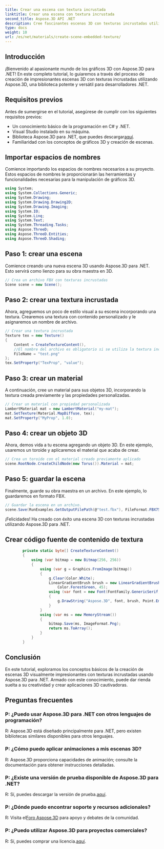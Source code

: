 ```yaml
---
title: Crear una escena con textura incrustada
linktitle: Crear una escena con textura incrustada
second_title: Aspose.3D API .NET
description: Cree fascinantes escenas 3D con texturas incrustadas utilizando Aspose.3D para .NET. Siga nuestra guía paso a paso para obtener resultados sorprendentes.
type: docs
weight: 10
url: /es/net/materials/create-scene-embedded-texture/
---
```

## Introducción
¡Bienvenido al apasionante mundo de los gráficos 3D con Aspose.3D para .NET! En este completo tutorial, lo guiaremos a través del proceso de creación de impresionantes escenas 3D con texturas incrustadas utilizando Aspose.3D, una biblioteca potente y versátil para desarrolladores .NET.
## Requisitos previos
Antes de sumergirse en el tutorial, asegúrese de cumplir con los siguientes requisitos previos:
- Un conocimiento básico de la programación en C# y .NET.
- Visual Studio instalado en su máquina.
- Biblioteca Aspose.3D para .NET, que puedes descargar[aquí](https://releases.aspose.com/3d/net/).
- Familiaridad con los conceptos de gráficos 3D y creación de escenas.
## Importar espacios de nombres
Comience importando los espacios de nombres necesarios a su proyecto. Estos espacios de nombres le proporcionarán las herramientas y funcionalidades necesarias para la manipulación de gráficos 3D.
```csharp
using System;
using System.Collections.Generic;
using System.Drawing;
using System.Drawing.Drawing2D;
using System.Drawing.Imaging;
using System.IO;
using System.Linq;
using System.Text;
using System.Threading.Tasks;
using Aspose.ThreeD;
using Aspose.ThreeD.Entities;
using Aspose.ThreeD.Shading;
```
## Paso 1: crear una escena
Comience creando una nueva escena 3D usando Aspose.3D para .NET. Esto servirá como lienzo para su obra maestra en 3D.
```csharp
// Crea un archivo FBX con texturas incrustadas
Scene scene = new Scene();
```
## Paso 2: crear una textura incrustada
Ahora, agreguemos un poco de estilo visual a su escena incorporando una textura. Crearemos una textura con contenido personalizado y le asignaremos un nombre de archivo.
```csharp
// Crear una textura incrustada
Texture tex = new Texture()
{
    Content = CreateTextureContent(),
    //El nombre del archivo es obligatorio si se utiliza la textura incrustada.
    FileName = "test.png"
};
tex.SetProperty("TexProp", "value");
```
## Paso 3: crear un material
A continuación, cree un material para sus objetos 3D, incorporando la textura creada previamente y las propiedades personalizadas.
```csharp
// Crear un material con propiedad personalizada
LambertMaterial mat = new LambertMaterial("my-mat");
mat.SetTexture(Material.MapDiffuse, tex);
mat.SetProperty("MyProp", 1.0);
```
## Paso 4: crear un objeto 3D
Ahora, demos vida a tu escena agregando un objeto 3D. En este ejemplo, usaremos un toroide y aplicaremos el material que acaba de crear.
```csharp
// Crea un toroide con el material creado previamente aplicado
scene.RootNode.CreateChildNode(new Torus()).Material = mat;
```
## Paso 5: guardar la escena
Finalmente, guarde su obra maestra en un archivo. En este ejemplo, lo guardaremos en formato FBX.
```csharp
// Guardar la escena en un archivo.
scene.Save(RunExamples.GetOutputFilePath(@"test.fbx"), FileFormat.FBX7500ASCII);
```
¡Felicidades! Ha creado con éxito una escena 3D con texturas incrustadas utilizando Aspose.3D para .NET.
## Crear código fuente de contenido de textura
```csharp
        private static byte[] CreateTextureContent()
        {
            using (var bitmap = new Bitmap(256, 256))
            {
                using (var g = Graphics.FromImage(bitmap))
                {
                    g.Clear(Color.White);
                    LinearGradientBrush brush = new LinearGradientBrush(new Rectangle(0, 0, 128, 128), Color.Moccasin,
                        Color.ForestGreen, 45);
                    using (var font = new Font(FontFamily.GenericSerif, 40))
                    {
                        g.DrawString("Aspose.3D", font, brush, Point.Empty);
                    }
                }
                using (var ms = new MemoryStream())
                {
                    bitmap.Save(ms, ImageFormat.Png);
                    return ms.ToArray();
                }
            }
        }
```
## Conclusión
En este tutorial, exploramos los conceptos básicos de la creación de escenas 3D visualmente impresionantes con texturas incrustadas usando Aspose.3D para .NET. Armado con este conocimiento, puede dar rienda suelta a su creatividad y crear aplicaciones 3D cautivadoras.

## Preguntas frecuentes

### P: ¿Puedo usar Aspose.3D para .NET con otros lenguajes de programación?
R: Aspose.3D está diseñado principalmente para .NET, pero existen bibliotecas similares disponibles para otros lenguajes.
### P: ¿Cómo puedo aplicar animaciones a mis escenas 3D?
R: Aspose.3D proporciona capacidades de animación; consulte la documentación para obtener instrucciones detalladas.
### P: ¿Existe una versión de prueba disponible de Aspose.3D para .NET?
 R: Sí, puedes descargar la versión de prueba.[aquí](https://releases.aspose.com/).
### P: ¿Dónde puedo encontrar soporte y recursos adicionales?
 R: Visita el[Foro Aspose.3D](https://forum.aspose.com/c/3d/18) para apoyo y debates de la comunidad.
### P: ¿Puedo utilizar Aspose.3D para proyectos comerciales?
 R: Sí, puedes comprar una licencia.[aquí](https://purchase.aspose.com/buy).